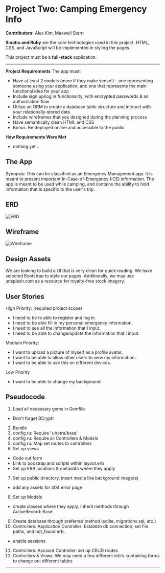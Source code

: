 
Project Two: Camping Emergency Info
===================
**Contributors:** Alex Kim, Maxwell Stern


**Sinatra and Ruby** are the core technologies used in this project. HTML, CSS, and JavaScript will be implemented in styling the pages.

This project must be a **full-stack** application.

----------
**Project Requirements**
 The app must:

- Have at least 2 models (more if they make sense!) – one representing someone using your application, and one that represents the main functional idea for your app
- Include sign up/log in functionality, with encrypted passwords & an authorization flow
- Utilize an ORM to create a database table structure and interact with your relationally-stored data
- Include wireframes that you designed during the planning process
- Have semantically clean HTML and CSS
- Bonus: Be deployed online and accessible to the public


**How Requirements Were Met**
 - nothing yet...


The App
------------
Synopsis:
This can be classified as an Emergency Management app. It is meant to present important In-Case-of-Emergency (ICE) information. The app is meant to be used while camping, and contains the ability to hold information that is specific to the user's trip.


ERD
---------
![ERD](http://s10.postimg.org/mbtu3r7a1/caspian_erd.jpg)

Wireframe
--------
![Wireframe](http://s9.postimg.org/swxdhl7fj/wireframe.jpg)


Design Assets
--------
We are looking to build a UI that is very clean for quick reading. We have selected Bootstrap to style our pages. Additionally, we may use unsplash.com as a resource for royalty-free stock imagery.


User Stories
-------------

High Priority: (required project scope)

- I need to be to able to register and log in.
- I need to be able fill in my personal emergency information.
- I need to see all the information that I input.
- I need to be able to change/update the information that I input.

Medium Priority:
- I want to upload a picture of myself as a profile avatar.
- I want to be able to allow other users to view my information.
- I want to be able to use this on different devices.

Low Priority
- I want to be able to change my background.


Pseudocode
-----------
1. Load all necessary gems in Gemfile
  - Don't forget BCrypt!
2. Bundle
3. config.ru: Require 'sinatra/base'
4. config.ru: Require all Controllers & Models
5. config.ru: Map set routes to controllers
6. Set up views
  - Code out form
  - Link to boostrap and scripts within layout.erb
  - Set up ERB locations & metadata where they apply
7. Set up public directory, insert media like background image(s)
  - add any assets for 404 error page
8. Set up Models
  - create classes where they apply, inherit methods through ActiveRecord::Base
9. Create database through preferred method (sqlite, migrations.sql, etc.)
10. Controllers: Application Controller: Establish db connection, set file paths, and not_found erb.
  - enable sessions
11. Controllers: Account Controller: set up CRUD routes
12. Controllers & Views: We may need a few different erb's containing forms to change out different tables
























-------
